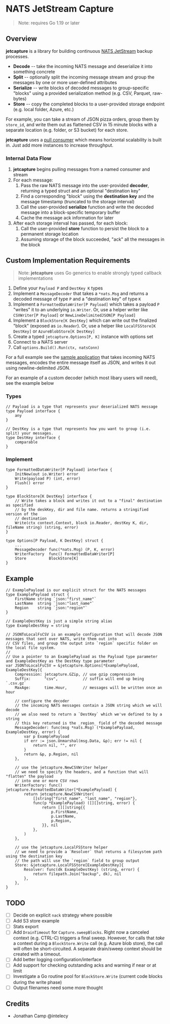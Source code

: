 # NATS JetStream Capture

> Note: requires Go 1.19 or later

## Overview

**jetcapture** is a library for building continuous [NATS JetStream](https://docs.nats.io/nats-concepts/jetstream)
backup processes.

* **Decode**      -- take the incoming NATS message and deserialize it into something concrete
* **Split**       -- optionally split the incoming message stream and group the messages by one or more user-defined
                     attributes
* **Serialize**   -- write blocks of decoded messages to group-specific "blocks" using a provided serialization method
                     (e.g. CSV, Parquet, raw-bytes)
* **Store**       -- copy the completed blocks to a user-provided storage endpoint (e.g. local folder, Azure, etc.)

For example, you can take a stream of JSON pizza orders, group them by `store_id`, and write them out as flattened CSV
in 15 minute blocks with a separate location (e.g. folder, or S3 bucket) for each store.

**jetcapture** uses a [pull consumer](https://docs.nats.io/nats-concepts/jetstream/consumers) which means horizontal
scalability is built in. Just add more instances to increase throughput.

### Internal Data Flow

1. **jetcapture** begins pulling messages from a named consumer and stream
2. For each message:
   1. Pass the raw NATS message into the user-provided **decoder**, returning a typed struct and an optional
      "destination key"
   2. Find a corresponding "block" using the **destination key** and the message timestamp (truncated to the storage
      interval)
   3. Call the user-provided **serialize** function and write the decoded message into a block-specific temporary buffer
   4. Cache the message ack information for later
3. After each storage interval has passed, for each block:
   1. Call the user-provided **store** function to persist the block to a permanent storage location
   2. Assuming storage of the block succeeded, "ack" all the messages in the block

## Custom Implementation Requirements

> Note: **jetcapture** uses Go generics to enable strongly typed callback implementations

1. Define your `Payload P` and `DestKey K` types
2. Implement a `MessageDecoder` that takes a `*nats.Msg` and returns a decoded message of type `P` and a "destination
   key" of type `K`
3. Implement a `FormattedDataWriter[P Payload]` which takes a payload `P` "writes" it to an underlying `io.Writer`. Or,
   use a helper writer like `CSVWriter[P Payload]` or `NewLineDelimitedJSON[P Payload]`
4. Implement a `BlockStore[K DestKey]` which can write out the finalized "block" (exposed as `io.Reader`). Or, use a
   helper like `LocalFSStore[K DestKey]` or `AzureBlobStore[K DestKey]`
5. Create a typed `jetcapture.Options[P, K]` instance with options set
6. Connect to a NATS server
7. Call `options.Build().Run(ctx, natsConn)`

For a full example see the [sample application](apps/ndjson/main.go) that takes incoming NATS messages, encodes the entire message itself as
JSON, and writes it out using newline-delimited JSON.

For an example of a custom decoder (which most libary users will need), see the example below

### Types

```golang
// Payload is a type that represents your deserialized NATS message
type Payload interface {
	any
}

// DestKey is a type that represents how you want to group (i.e. split) your messages.
type DestKey interface {
	comparable
}
```

### Implement

```golang
type FormattedDataWriter[P Payload] interface {
	InitNew(out io.Writer) error
	Write(payload P) (int, error)
	Flush() error
}

type BlockStore[K DestKey] interface {
	// Write takes a block and writes it out to a "final" destination as specified
	// by the deskKey, dir and file name. returns a stringified version of the
	// destination
	Write(ctx context.Context, block io.Reader, destKey K, dir, fileName string) (string, error)
}

type Options[P Payload, K DestKey] struct {
	...
	MessageDecoder func(*nats.Msg) (P, K, error)
	WriterFactory  func() FormattedDataWriter[P]
	Store          BlockStore[K]
}
```


## Example

```golang
// ExamplePayload is our explicit struct for the NATS messages
type ExamplePayload struct {
	FirstName string `json:"first_name"`
	LastName  string `json:"last_name"`
	Region    string `json:"region"`
}

// ExampleDestKey is just a simple string alias
type ExampleDestKey = string

// JSONToLocalFsCSV is an example configuration that will decode JSON messages that sent over NATS, write them out into
// CSV files, and group the output into `region` specific folder on the local file system.
//
// Use a pointer to an ExamplePayload as the Payload type parameter and ExampleDestKey as the DestKey type parameter
var JSONToLocalFsCSV = &jetcapture.Options[*ExamplePayload, ExampleDestKey]{
	Compression: jetcapture.GZip, // use gzip compression
	Suffix:      "csv",           // suffix will end up being `.csv.gz`
	MaxAge:      time.Hour,       // messages will be written once an hour

	// configure the decoder
	// the incoming NATS messages contain a JSON string which we will decode
	// we also need to return a `DestKey` which we've defined to by a string
	// this key returned is the _region_ field of the decoded message
	MessageDecoder: func(msg *nats.Msg) (*ExamplePayload, ExampleDestKey, error) {
		var p ExamplePayload
		if err := json.Unmarshal(msg.Data, &p); err != nil {
			return nil, "", err
		}
		return &p, p.Region, nil
	},

	// use the jetcapture.NewCSVWriter helper
	// we need to specify the headers, and a function that will "flatten" the payload
	// into one or more CSV rows
	WriterFactory: func() jetcapture.FormattedDataWriter[*ExamplePayload] {
		return jetcapture.NewCSVWriter(
			[]string{"first_name", "last_name", "region"},
			func(p *ExamplePayload) ([][]string, error) {
				return [][]string{{
					p.FirstName,
					p.LastName,
					p.Region,
				}}, nil
			},
		)
	},

	// use the jetcapture.LocalFSStore helper
	// we need to provide a `Resolver` that returns a filesystem path using the destination key
	// the path will use the `region` field to group output
	Store: &jetcapture.LocalFSStore[ExampleDestKey]{
		Resolver: func(dk ExampleDestKey) (string, error) {
			return filepath.Join("backup", dk), nil
		},
	},
}
```

## TODO

- [ ] Decide on explicit `nack` strategy where possible
- [ ] Add S3 store example
- [ ] Stats export
- [ ] Add `DrainTimeout` for `Capture.sweepBlocks`. Right now a canceled context (e.g. CTRL-C) triggers a final sweep.
      However, for calls that _take_ a context during a `BlockStore.Write` call (e.g. Azure blob store), the call will
      often be short-circuited. A separate drain/sweep context should be created with a timeout.
- [ ] Add better logging configuration/interface
- [ ] Add support for checking outstanding acks and warning if near or at limit
- [ ] Investigate a Go routine pool for `BlockStore.Write` (current code blocks during the write phase)
- [ ] Output filenames need some more thought

## Credits

* Jonathan Camp @intelecy